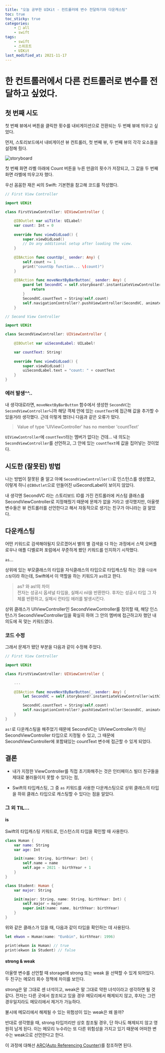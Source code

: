 ```yaml
---
title: "오늘 공부한 UIKit - 컨트롤러에 변수 전달하기와 다운캐스팅"
toc: true
toc_sticky: true
categories:
    - 📂 all
    - swift
tags:
    - swift
    - 스위프트
    - UIKit
last_modified_at: 2021-11-17
---
```


# 한 컨트롤러에서 다른 컨트롤러로 변수를 전달하고 싶었다.

## 첫 번째 시도

첫 번째 뷰에서 버튼을 클릭한 횟수를 내비게이션으로 전환되는 두 번째 뷰에 띄우고 싶었다.

먼저, 스토리보드에서 내비게이션 뷰 컨트롤러, 첫 번째 뷰, 두 번째 뷰의 각각 요소들을 설정해 줬다.

![storyboard](/assets/images/UIKit/uikit-5-storyboard.png)

첫 번째 화면 라벨 아래에 Count 버튼을 누른 만큼의 횟수가 저장되고, 그 값을 두 번째 화면 라벨에 띄우고자 했다.

우선 꼼꼼한 재은 씨의 Swift: 기본편을 참고해 코드를 작성했다.

```swift
// First View Controller

import UIKit

class FirstViewController: UIViewController {

    @IBOutlet var uiTitle: UILabel!
    var count: Int = 0
   
    override func viewDidLoad() {
        super.viewDidLoad()
        // Do any additional setup after loading the view.
    }
    
    @IBAction func countUp(_ sender: Any) {
        self.count += 1
        print("countUp function... \(count)")
    }
    
    @IBAction func moveNextByBarButton(_ sender: Any) {
        guard let SecondVC = self.storyboard?.instantiateViewController(withIdentifier: "SecondVC") else {
			return
		}
		SecondVC.countText = String(self.count)
        self.navigationController?.pushViewController(SecondVC, animated: true)
    }
```

```swift
// Second View Controller

import UIKit

class SecondViewController: UIViewController {
    
    @IBOutlet var uiSecondLabel: UILabel!

    var countText: String!
    
    override func viewDidLoad() {
        super.viewDidLoad()
        uiSecondLabel.text = "count: " + countText
    }
}
```

### 에러 발생^^..

내 생각대로라면, `moveNextByBarButton` 함수에서 생성한 `SecondVC`는 `SecondViewController`니까 해당 객체 안에 있는 `countText`에 접근해 값을 추가할 수 있을거라 생각했다. 근데 이렇게 했더니 다음과 같은 오류가 떴다.

> Value of type 'UIViewController' has no member 'countText'

`UIViewController`에 `countText`라는 멤버가 없다는 건데... 내 의도는 `SecondViewController`를 선언하고, 그 안에 있는 `countText`에 값을 집어넣는 것이었다.

## 시도한 (잘못된) 방법

나는 방법이 잘못된 줄 알고 아예 `SecondViewController()`로 인스턴스를 생성했고, 이렇게 하니 `@IBOutlet`으로 만들어진 uiSecondLabel이 보이지 않았다.

내 생각엔 SecondVC 라는 스토리보드 ID를 가진 컨트롤러에 커스텀 클래스를 SecondViewController로 지정해줬기 때문에 문제가 없을 거라고 생각했지만, 아울렛 변수들은 뷰 컨트롤러를 선언한다고 해서 자동적으로 생기는 친구가 아니라는 걸 알았다.

## 다운캐스팅

어떤 키워드로 검색해야될지 모르겠어서 별의 별 검색을 다 하는 과정에서 스택 오버플로우나 애플 디벨로퍼 포럼에서 꾸준하게 봤던 키워드를 인지하기 시작했다.

`as`...

상위에 있는 부모클래스의 타입을 자식클래스의 타입으로 타입캐스팅 하는 것을 `다운캐스팅`이라 하는데, Swift에서 이 역할을 하는 키워드가 `as`라고 한다.

> as? 와 as!의 차이 <br>
> 전자는 성공시 옵셔널 타입을, 실패시 nil을 반환한다. 후자는 성공시 타입 그 자체를 반환하고, 실패시 런타임 에러를 발생시킨다.

상위 클래스가 UIViewController인 SecondViewController를 정의할 때, 해당 인스턴스가 SecondViewController임을 확실히 하여 그 안의 멤버에 접근하고자 했던 내 의도에 꼭 맞는 키워드였다.

### 코드 수정

그래서 문제가 됐던 부분을 다음과 같이 수정해 주었다.

```swift
// First View Controller

import UIKit

class FirstViewController: UIViewController {

    ...
    
    @IBAction func moveNextByBarButton(_ sender: Any) {
        let SecondVC = self.storyboard?.instantiateViewController(withIdentifier: "SecondVC")as! SecondViewController

		SecondVC.countText = String(self.count)
        self.navigationController?.pushViewController(SecondVC, animated: true)
    }
}
```

`as!`로 다운캐스팅을 해주었기 때문에 SecondVC는 UIViewController가 아닌 SecondViewController 타입으로 지정될 수 있고, 그 때문에 SecondViewController에 포함돼있는 countText 변수에 접근할 수 있게 되었다.

## 결론

- 내가 지정한 ViewController를 직접 초기화해주는 것은 인터페이스 빌더 친구들을 제대로 불러들이지 못할 수 있다는 점,

- Swift의 타입캐스팅, 그 중 `as` 키워드를 사용한 다운캐스팅으로 상위 클래스의 타입을 하위 클래스 타입으로 캐스팅할 수 있다는 점을 알았다.

### 그 외 TIL...

#### is

Swift의 타입캐스팅 키워드로, 인스턴스의 타입을 확인할 때 사용한다.

```swift
class Human {
    var name: String
    var age: Int

    init(name: String, birthYear: Int) {
        self.name = name
        self.age = 2021 - birthYear + 1
    }
}

class Student: Human {
    var major: String

    init(major: String, name: String, birthYear: Int) {
        self.major = major
        super.init(name: name, birthYear: birthYear)
    }
}
```

위와 같은 클래스가 있을 때, 다음과 같이 타입을 확인하는 데 사용된다.

```swift
let ekwon = Human(name: "Eunbin", birthYear: 1996)

print(ekwon is Human) // true
print(ekwon is Student) // false

```

#### strong & weak

아울렛 변수를 선언할 때 storage에 strong 또는 weak 을 선택할 수 있게 되어있다. 두 친구는 메모리 회수 정책에 차이를 보인다.

strong은 말 그대로 센 녀석이고, weak은 말 그대로 약한 녀석이라고 생각하면 될 것 같다. 전자는 다른 곳에서 참조되고 있을 경우 메모리에서 해제되지 않고, 후자는 그런 경우일지라도 메모리에서 제거가 가능하다.

불시에 메모리에서 해제될 수 있는 위험성이 있는 weak은 왜 쓸까?

반대로 생각했을 때, strong 타입끼리만 상호 참조될 경우, 단 하나도 해제되지 않고 영원히 남게 된다. 이는 메모리 누수라는 또 다른 위험성을 가지고 있기 때문에 어떠한 변수는 weak으로 선언한다고 한다.

이 과정에 대해선 [ARC(Auto Referencing Counter)](https://docs.swift.org/swift-book/LanguageGuide/AutomaticReferenceCounting.html)를 참조하면 된다.
